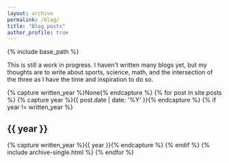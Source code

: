 ```yaml
---
layout: archive
permalink: /blog/
title: "Blog posts"
author_profile: true
---
```


{% include base_path %}

This is still a work in progress. I haven't written many blogs yet, but my thoughts are to write about sports, science, math, and the intersection of the three as I have the time and inspiration to do so.

{% capture written_year %}None{% endcapture %}
{% for post in site.posts %}
  {% capture year %}{{ post.date | date: '%Y' }}{% endcapture %}
  {% if year != written_year %}
    <h2 id="{{ year | slugify }}" class="archive__subtitle">{{ year }}</h2>
    {% capture written_year %}{{ year }}{% endcapture %}
  {% endif %}
  {% include archive-single.html %}
{% endfor %}

